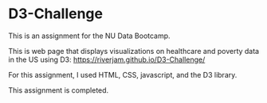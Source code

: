# D3-Challenge

This is an assignment for the NU Data Bootcamp.

This is web page that displays visualizations on healthcare and poverty data in the US using D3: https://riverjam.github.io/D3-Challenge/

For this assignment, I used HTML, CSS, javascript, and the D3 library.

This assignment is completed.
